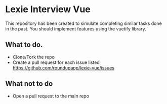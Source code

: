 # Lexie Interview Vue

This repository has been created to simulate completing similar tasks done in the past.
You should implement features using the vuetify library.

## What to do.

- Clone/Fork the repo
- Create a pull request for each issue listed https://github.com/roundupapp/lexie-vue/issues

## What not to do

- Open a pull request to the main repo
